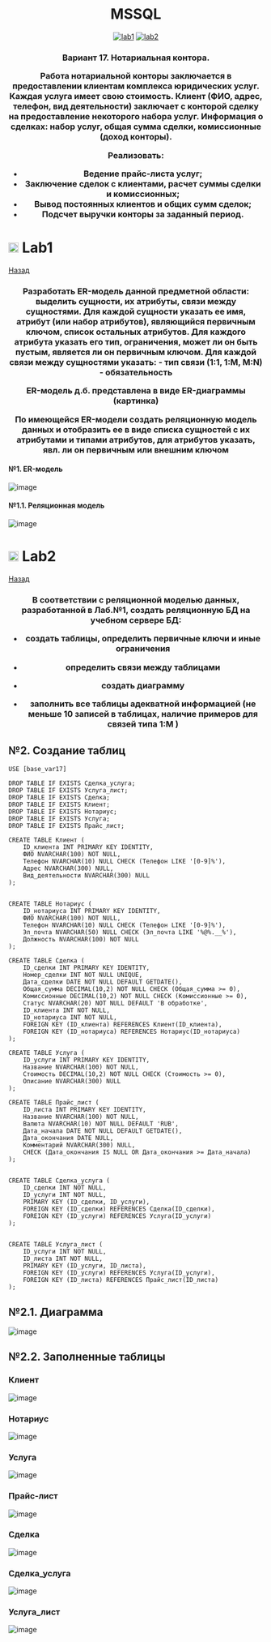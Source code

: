 <h1 name="content" align="center"><a href="">
</a> MSSQL</h1>

<p align="center">
  <a href="#-lab1"><img alt="lab1" src="https://img.shields.io/badge/Lab1-blue"></a>
  <a href="#-lab2"><img alt="lab2" src="https://img.shields.io/badge/Lab2-blue"></a> 
</p>
<h3 align="center">
  <a href="#client"></a>
  Вариант 17. Нотариальная контора.
  
Работа нотариальной конторы заключается в предоставлении клиентам комплекса юридических услуг. Каждая услуга имеет свою стоимость. Клиент (ФИО, адрес, телефон, вид деятельности) заключает с конторой сделку на предоставление некоторого набора услуг.
Информация о сделках: набор услуг, общая сумма сделки, комиссионные (доход конторы). 

Реализовать:
- Ведение прайс-листа услуг;
- Заключение сделок с клиентами,  расчет суммы сделки и комиссионных;
- Вывод постоянных клиентов и общих сумм сделок;
- Подсчет выручки конторы за заданный период.


</h3>

# <img src="https://github.com/user-attachments/assets/e080adec-6af7-4bd2-b232-d43cb37024ac" width="20" height="20"/> Lab1
[Назад](#content)
<h3 align="center">
  <a href="#client"></a>
  Разработать ER-модель данной предметной области: выделить сущности, их атрибуты, связи между сущностями. 
Для каждой сущности указать ее имя, атрибут (или набор атрибутов), являющийся первичным ключом, список остальных атрибутов.
Для каждого атрибута указать его тип, ограничения, может ли он быть пустым, является ли он первичным ключом.
Для каждой связи между сущностями указать: 
- тип связи (1:1, 1:M, M:N)
- обязательность

ER-модель д.б. представлена в виде ER-диаграммы (картинка)

По имеющейся ER-модели создать реляционную модель данных и отобразить ее в виде списка сущностей с их атрибутами и типами атрибутов,  для атрибутов указать, явл. ли он первичным или внешним ключом 
</h3>

#### №1. ER-модель
![image](/pictures/ERm.png)

#### №1.1. Реляционная модель
![image](/pictures/Rel.png)


# <img src="https://github.com/user-attachments/assets/e080adec-6af7-4bd2-b232-d43cb37024ac" width="20" height="20"/> Lab2
[Назад](#content)
<h3 align="center">
  <a href="#client"></a>
  В соответствии с реляционной моделью данных, разработанной в Лаб.№1, создать реляционную БД на учебном сервере БД:
  
- создать таблицы, определить первичные ключи и иные ограничения
  
- определить связи между таблицами
  
- создать диаграмму

- заполнить все таблицы адекватной информацией (не меньше 10 записей в таблицах, наличие примеров для связей типа 1:M )

</h3>

## №2. Создание таблиц
```
USE [base_var17]

DROP TABLE IF EXISTS Сделка_услуга;
DROP TABLE IF EXISTS Услуга_лист;
DROP TABLE IF EXISTS Сделка;
DROP TABLE IF EXISTS Клиент;
DROP TABLE IF EXISTS Нотариус;
DROP TABLE IF EXISTS Услуга;
DROP TABLE IF EXISTS Прайс_лист;

CREATE TABLE Клиент (
    ID_клиента INT PRIMARY KEY IDENTITY,
    ФИО NVARCHAR(100) NOT NULL,
    Телефон NVARCHAR(10) NULL CHECK (Телефон LIKE '[0-9]%'),
    Адрес NVARCHAR(300) NULL,
    Вид_деятельности NVARCHAR(300) NULL
);


CREATE TABLE Нотариус (
    ID_нотариуса INT PRIMARY KEY IDENTITY,
    ФИО NVARCHAR(100) NOT NULL,
    Телефон NVARCHAR(10) NULL CHECK (Телефон LIKE '[0-9]%'),
    Эл_почта NVARCHAR(50) NULL CHECK (Эл_почта LIKE '%@%.__%'),
    Должность NVARCHAR(100) NOT NULL
);

CREATE TABLE Сделка (
    ID_сделки INT PRIMARY KEY IDENTITY,
    Номер_сделки INT NOT NULL UNIQUE,
    Дата_сделки DATE NOT NULL DEFAULT GETDATE(),
    Общая_сумма DECIMAL(10,2) NOT NULL CHECK (Общая_сумма >= 0),
    Комиссионные DECIMAL(10,2) NOT NULL CHECK (Комиссионные >= 0),
    Статус NVARCHAR(20) NOT NULL DEFAULT 'В обработке',
    ID_клиента INT NOT NULL,
    ID_нотариуса INT NOT NULL,
    FOREIGN KEY (ID_клиента) REFERENCES Клиент(ID_клиента),
    FOREIGN KEY (ID_нотариуса) REFERENCES Нотариус(ID_нотариуса)
);

CREATE TABLE Услуга (
    ID_услуги INT PRIMARY KEY IDENTITY,
    Название NVARCHAR(100) NOT NULL,
    Стоимость DECIMAL(10,2) NOT NULL CHECK (Стоимость >= 0),
    Описание NVARCHAR(300) NULL
);

CREATE TABLE Прайс_лист (
    ID_листа INT PRIMARY KEY IDENTITY,
    Название NVARCHAR(100) NOT NULL,
    Валюта NVARCHAR(10) NOT NULL DEFAULT 'RUB',
    Дата_начала DATE NOT NULL DEFAULT GETDATE(),
    Дата_окончания DATE NULL,
    Комментарий NVARCHAR(300) NULL,
    CHECK (Дата_окончания IS NULL OR Дата_окончания >= Дата_начала)
);


CREATE TABLE Сделка_услуга (
    ID_сделки INT NOT NULL,
    ID_услуги INT NOT NULL,
    PRIMARY KEY (ID_сделки, ID_услуги),
    FOREIGN KEY (ID_сделки) REFERENCES Сделка(ID_сделки),
    FOREIGN KEY (ID_услуги) REFERENCES Услуга(ID_услуги)
);


CREATE TABLE Услуга_лист (
    ID_услуги INT NOT NULL,
    ID_листа INT NOT NULL,
    PRIMARY KEY (ID_услуги, ID_листа),
    FOREIGN KEY (ID_услуги) REFERENCES Услуга(ID_услуги),
    FOREIGN KEY (ID_листа) REFERENCES Прайс_лист(ID_листа)
);

```
## №2.1. Диаграмма
![image](/pictures/Diag1.png)

## №2.2. Заполненные таблицы
### Клиент
![image](/pictures/cli.png)
### Нотариус
![image](/pictures/nomer.png)
### Услуга
![image](/pictures/bron.png)
### Прайс-лист
![image](/pictures/nombro.png)
### Сделка
![image](/pictures/zasel.png)
### Сделка_услуга
![image](/pictures/zasnom.png)
### Услуга_лист
![image](/pictures/yslygi.png)
